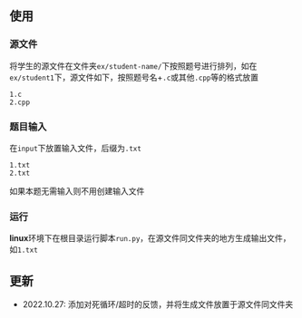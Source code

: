 ## 使用

### 源文件

将学生的源文件在文件夹`ex/student-name/`下按照题号进行排列，如在`ex/student1`下，源文件如下，按照题号名+`.c`或其他`.cpp`等的格式放置

```
1.c
2.cpp
```

### 题目输入

在`input`下放置输入文件，后缀为`.txt`

```
1.txt
2.txt
```

如果本题无需输入则不用创建输入文件

### 运行

**linux**环境下在根目录运行脚本`run.py`，在源文件同文件夹的地方生成输出文件，如`1.txt`


## 更新

- 2022.10.27: 添加对死循环/超时的反馈，并将生成文件放置于源文件同文件夹